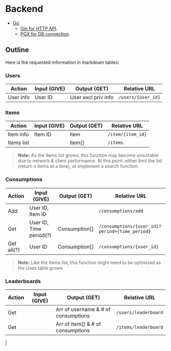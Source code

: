 # Backend
* [Go](https://go.dev).
    * [Gin for HTTP API](https://pkg.go.dev/github.com/gin-gonic/gin).
    * [PGX for DB connection](https://github.com/jackc/pgx).

## Outline
Here is the requested information in markdown tables:

### Users
| **Action**   | **Input (GIVE)**   | **Output (GET)**           | **Relative URL**    |
|--------------|--------------------|----------------------------|---------------------|
| User info    | User ID             | User excl priv info         | `/users/{user_id}`     |

### Items
| **Action**    | **Input (GIVE)**   | **Output (GET)**   | **Relative URL**     |
|---------------|--------------------|--------------------|----------------------|
| Item info     | Item ID             | Item               | `/item/{item_id}`      |
| Items list    |                     | Item[]             | `/items`                |

> **Note:** As the items list grows, this function may become unsuitable due to network & client performance. At this point, either limit the list (return *n* items at a time), or implement a search function.

### Consumptions
| **Action** | **Input (GIVE)**         | **Output (GET)**   | **Relative URL**      |
|------------|--------------------------|--------------------|-----------------------|
| Add        | User ID, Item ID          |                    | `/consumptions/add`      |
| Get        | User ID, Time period(?)   | Consumption[]      | `/consumptions/{user_id}?period={time_period}` |
| Get all(?) | User ID                   | Consumption[]      | `/consumptions/{user_id}` |

> **Note:** Like the Items list, this function might need to be optimized as the Uses table grows.

### Leaderboards
| **Action** | **Input (GIVE)**         | **Output (GET)**   | **Relative URL**      |
|------------|--------------------------|--------------------|-----------------------|
| Get        |                          | Arr of username & # of consumptions | `/users/leaderboard`        |
| Get        |                          | Arr of Item[] & # of consumptions | `/items/leaderboard`        |
|

